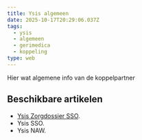 ```yaml
---
title: Ysis algemeen
date: 2025-10-17T20:29:06.037Z
tags:
  - ysis
  - algemeen
  - gerimedica
  - koppeling
type: web
---
```

Hier wat algemene info van de koppelpartner

## Beschikbare artikelen

* [Ysis Zorgdossier SSO](https://idyllic-liger-3a3f40.netlify.app/beheer/koppelingen/ysis/ysis-zorgdossier-sso.html).
* Ysis SSO.
* Ysis NAW.
